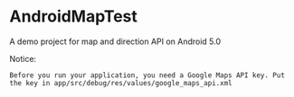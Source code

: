 # AndroidMapTest
A demo project for map and direction API on Android 5.0

Notice:

    Before you run your application, you need a Google Maps API key. Put the key in app/src/debug/res/values/google_maps_api.xml
